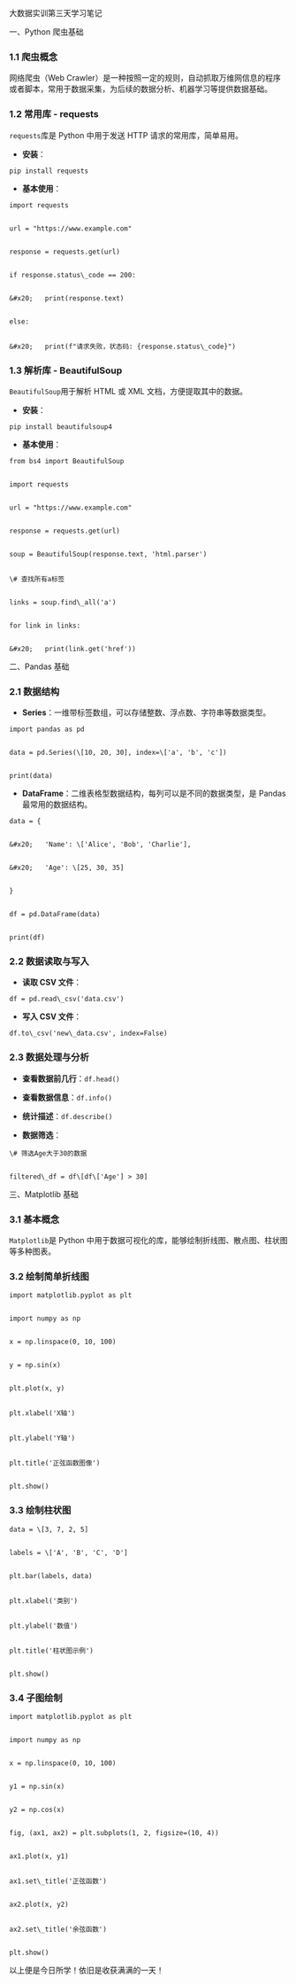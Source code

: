 大数据实训第三天学习笔记



一、Python 爬虫基础



### 1.1 爬虫概念&#xA;

网络爬虫（Web Crawler）是一种按照一定的规则，自动抓取万维网信息的程序或者脚本，常用于数据采集，为后续的数据分析、机器学习等提供数据基础。


### 1.2 常用库 - requests&#xA;

`requests`库是 Python 中用于发送 HTTP 请求的常用库，简单易用。




*   **安装**：




```
pip install requests
```



*   **基本使用**：




```
import requests


url = "https://www.example.com"


response = requests.get(url)


if response.status\_code == 200:


&#x20;   print(response.text)


else:


&#x20;   print(f"请求失败，状态码: {response.status\_code}")
```

### 1.3 解析库 - BeautifulSoup&#xA;

`BeautifulSoup`用于解析 HTML 或 XML 文档，方便提取其中的数据。




*   **安装**：




```
pip install beautifulsoup4
```



*   **基本使用**：




```
from bs4 import BeautifulSoup


import requests


url = "https://www.example.com"


response = requests.get(url)


soup = BeautifulSoup(response.text, 'html.parser')


\# 查找所有a标签


links = soup.find\_all('a')


for link in links:


&#x20;   print(link.get('href'))
```

二、Pandas 基础



### 2.1 数据结构&#xA;



*   **Series**：一维带标签数组，可以存储整数、浮点数、字符串等数据类型。




```
import pandas as pd


data = pd.Series(\[10, 20, 30], index=\['a', 'b', 'c'])


print(data)
```



*   **DataFrame**：二维表格型数据结构，每列可以是不同的数据类型，是 Pandas 最常用的数据结构。




```
data = {


&#x20;   'Name': \['Alice', 'Bob', 'Charlie'],


&#x20;   'Age': \[25, 30, 35]


}


df = pd.DataFrame(data)


print(df)
```

### 2.2 数据读取与写入&#xA;



*   **读取 CSV 文件**：




```
df = pd.read\_csv('data.csv')
```



*   **写入 CSV 文件**：




```
df.to\_csv('new\_data.csv', index=False)
```

### 2.3 数据处理与分析&#xA;



*   **查看数据前几行**：`df.head()`

*   **查看数据信息**：`df.info()`

*   **统计描述**：`df.describe()`

*   **数据筛选**：




```
\# 筛选Age大于30的数据


filtered\_df = df\[df\['Age'] > 30]
```

三、Matplotlib 基础



### 3.1 基本概念&#xA;

`Matplotlib`是 Python 中用于数据可视化的库，能够绘制折线图、散点图、柱状图等多种图表。


### 3.2 绘制简单折线图&#xA;



```
import matplotlib.pyplot as plt


import numpy as np


x = np.linspace(0, 10, 100)


y = np.sin(x)


plt.plot(x, y)


plt.xlabel('X轴')


plt.ylabel('Y轴')


plt.title('正弦函数图像')


plt.show()
```

### 3.3 绘制柱状图&#xA;



```
data = \[3, 7, 2, 5]


labels = \['A', 'B', 'C', 'D']


plt.bar(labels, data)


plt.xlabel('类别')


plt.ylabel('数值')


plt.title('柱状图示例')


plt.show()
```

### 3.4 子图绘制&#xA;



```
import matplotlib.pyplot as plt


import numpy as np


x = np.linspace(0, 10, 100)


y1 = np.sin(x)


y2 = np.cos(x)


fig, (ax1, ax2) = plt.subplots(1, 2, figsize=(10, 4))


ax1.plot(x, y1)


ax1.set\_title('正弦函数')


ax2.plot(x, y2)


ax2.set\_title('余弦函数')


plt.show()
```

以上便是今日所学！依旧是收获满满的一天！
>